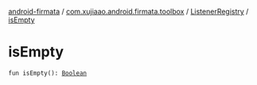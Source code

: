 [android-firmata](../../index.md) / [com.xujiaao.android.firmata.toolbox](../index.md) / [ListenerRegistry](index.md) / [isEmpty](./is-empty.md)

# isEmpty

`fun isEmpty(): `[`Boolean`](https://kotlinlang.org/api/latest/jvm/stdlib/kotlin/-boolean/index.html)